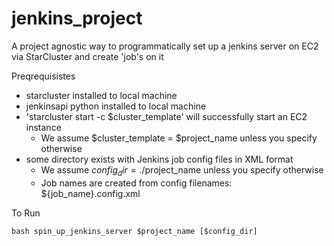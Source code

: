 jenkins_project
===============

A project agnostic way to programmatically set up a jenkins server on EC2 via StarCluster and create 'job's on it

Preqrequisistes

* starcluster installed to local machine
* jenkinsapi python installed to local machine
* 'starcluster start -c $cluster_template' will successfully start an EC2 instance
	* We assume $cluster_template = $project_name unless you specify otherwise
* some directory exists with Jenkins job config files in XML format
	* We assume $config_dir = ./$project_name unless you specify otherwise
	* Job names are created from config filenames: ${job_name}.config.xml
 
To Run

    bash spin_up_jenkins_server $project_name [$config_dir]

